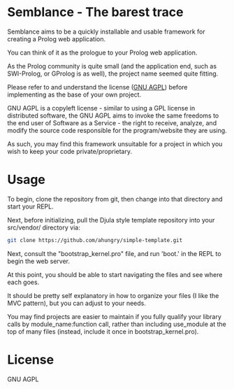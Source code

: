 # Semblance - The barest trace

Semblance aims to be a quickly installable and usable framework for
creating a Prolog web application.

You can think of it as the prologue to your Prolog web application.

As the Prolog community is quite small (and the application end,
such as SWI-Prolog, or GProlog is as well), the project name seemed
quite fitting.

Please refer to and understand the license ([GNU AGPL](https://gnu.org/licenses/agpl.html)) before
implementing as the base of your own project.

GNU AGPL is a copyleft license - similar to using a GPL license in
distributed software, the GNU AGPL aims to invoke the same freedoms to
the end user of Software as a Service - the right to receive, analyze,
and modify the source code responsible for the program/website they
are using.

As such, you may find this framework unsuitable for a project in which
you wish to keep your code private/proprietary.

# Usage

To begin, clone the repository from git, then change into that
directory and start your REPL.

Next, before initializing, pull the Djula style template repository
into your src/vendor/ directory via:

```sh
git clone https://github.com/ahungry/simple-template.git
```

Next, consult the "bootstrap_kernel.pro" file, and run 'boot.' in the REPL
to begin the web server.

At this point, you should be able to start navigating the files and
see where each goes.

It should be pretty self explanatory in how to organize your files (I
like the MVC pattern), but you can adjust to your needs.

You may find projects are easier to maintain if you fully qualify your
library calls by module\_name:function call, rather than including
use\_module at the top of many files (instead, include it once in bootstrap_kernel.pro).

# License

GNU AGPL
